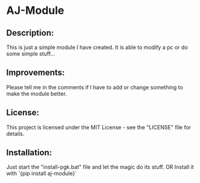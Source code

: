 # AJ-Module
## Description:
This is just a simple module I have created.
It is able to modify a pc or do some simple stuff...


## Improvements:
Please tell me in the comments if I have to add or change something to make the module better.


## License:
This project is licensed under the MIT License - see the "LICENSE" file for details.

## Installation:
Just start the "install-pgk.bat" file and let the magic do its stuff.
OR
Install it with ´{pip install aj-module}´
